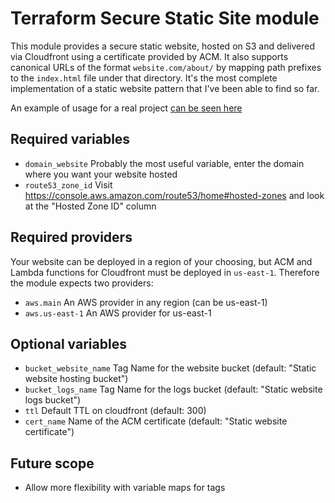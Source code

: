 # Terraform Secure Static Site module

This module provides a secure static website, hosted on S3 and delivered via Cloudfront using a certificate provided by ACM. It also supports canonical URLs of the format `website.com/about/` by mapping path prefixes to the `index.html` file under that directory. It's the most complete implementation of a static website pattern that I've been able to find so far.

An example of usage for a real project [can be seen here](https://github.com/M1ke/secure-static-site)

## Required variables

* `domain_website` Probably the most useful variable, enter the domain where you want your website hosted
* `route53_zone_id` Visit https://console.aws.amazon.com/route53/home#hosted-zones and look at the "Hosted Zone ID" column

## Required providers

Your website can be deployed in a region of your choosing, but ACM and Lambda functions for Cloudfront must be deployed in `us-east-1`. Therefore the module expects two providers:

* `aws.main` An AWS provider in any region (can be us-east-1)
* `aws.us-east-1` An AWS provider for us-east-1

## Optional variables

* `bucket_website_name` Tag Name for the website bucket (default: "Static website hosting bucket")
* `bucket_logs_name` Tag Name for the logs bucket (default: "Static website logs bucket")
* `ttl` Default TTL on cloudfront (default: 300)
* `cert_name` Name of the ACM certificate (default: "Static website certificate") 

## Future scope

* Allow more flexibility with variable maps for tags
